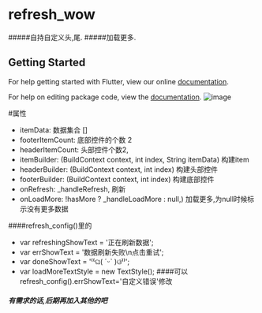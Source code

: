# refresh_wow

#####自持自定义头,尾.
#####加载更多.

## Getting Started

For help getting started with Flutter, view our online [documentation](https://flutter.io/).

For help on editing package code, view the [documentation](https://flutter.io/developing-packages/).
![image](https://github.com/zhangruiyu/refresh_wow/blob/master/wow.gif)

#属性
* itemData: 数据集合 []
* footerItemCount:  底部控件的个数 2
* headerItemCount: 头部控件个数2,
* itemBuilder: (BuildContext context, int index, String itemData) 构建item
* headerBuilder: (BuildContext context, int index) 构建头部控件
* footerBuilder: (BuildContext context, int index) 构建底部控件
* onRefresh: _handleRefresh, 刷新
* onLoadMore: !hasMore ? _handleLoadMore : null,) 加载更多,为null时候标示没有更多数据

####refresh_config()里的
* var refreshingShowText = '正在刷新数据';
* var errShowText = '数据刷新失败\n点击重试';
* var doneShowText = '⁽⁽ଘ( ˊᵕˋ )ଓ⁾⁾';
* var loadMoreTextStyle = new TextStyle();
####可以refresh_config().errShowText='自定义错误'修改

##### 有需求的话,后期再加入其他的吧